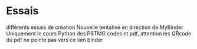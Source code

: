 # Essais
différents essais de création
Nouvelle tentative en direction  de MyBinder
Uniquement le cours Python des PSTMG codes et pdf, attention les QRcode du pdf ne pointe pas vers ce lien binder
